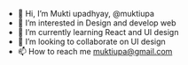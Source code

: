 - 👋 Hi, I’m Mukti upadhyay, @muktiupa
- 👀 I’m interested in Design and develop web
- 🌱 I’m currently learning React and UI design
- 💞️ I’m looking to collaborate on UI design 
- 📫 How to reach me muktiupa@gmail.com

<!---
muktiupa/muktiupa is a ✨ special ✨ repository because its `README.md` (this file) appears on your GitHub profile.
You can click the Preview link to take a look at your changes.
--->
